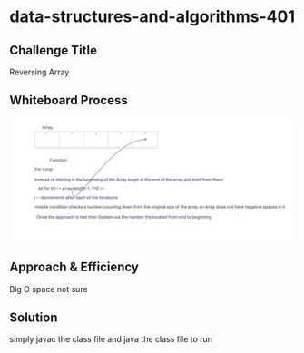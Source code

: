 # data-structures-and-algorithms-401

## Challenge Title

Reversing Array

## Whiteboard Process

![WhiteBoard #1](<ScreenShots/Screenshot 2023-07-10 at 4.49.30 PM.png>)

## Approach & Efficiency

Big O space not sure

## Solution

simply javac the class file and java the class file to run
